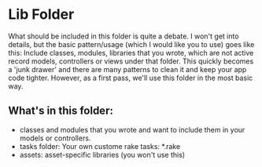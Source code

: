 # Lib Folder
What should be included in this folder is quite a debate. I won't get into details, but the basic pattern/usage (which I would like you to use) goes like this: Include classes, modules, libraries that you wrote, which are not active record models, controllers or views under that folder. This quickly becomes a 'junk drawer' and there are many patterns to clean it and keep your app code tighter. However, as a first pass, we'll use this folder in the most basic way.

## What's in this folder:
- classes and modules that you wrote and want to include them in your models or controllers.
- tasks folder: Your own custome rake tasks: *.rake
- assets: asset-specific libraries (you won't use this)

